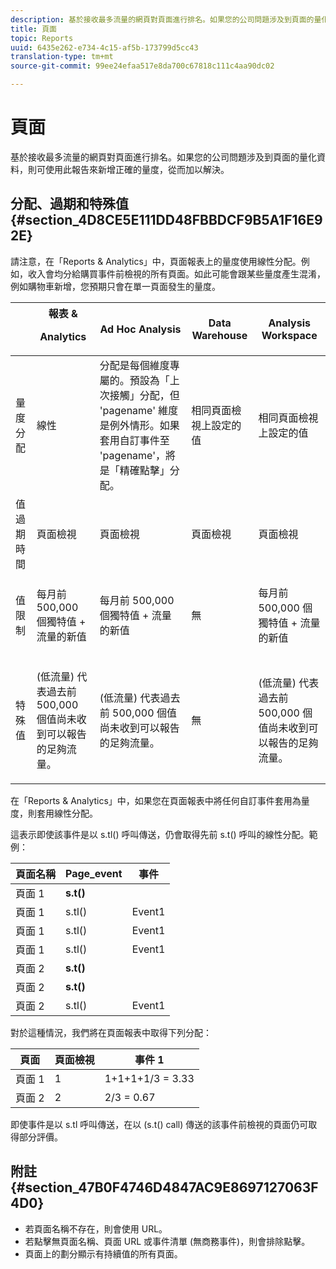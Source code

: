```yaml
---
description: 基於接收最多流量的網頁對頁面進行排名。如果您的公司問題涉及到頁面的量化資料，則可使用此報告來新增正確的量度，從而加以解決。
title: 頁面
topic: Reports
uuid: 6435e262-e734-4c15-af5b-173799d5cc43
translation-type: tm+mt
source-git-commit: 99ee24efaa517e8da700c67818c111c4aa90dc02

---
```



# 頁面

基於接收最多流量的網頁對頁面進行排名。如果您的公司問題涉及到頁面的量化資料，則可使用此報告來新增正確的量度，從而加以解決。

## 分配、過期和特殊值 {#section_4D8CE5E111DD48FBBDCF9B5A1F16E92E}

請注意，在「Reports &amp; Analytics」中，頁面報表上的量度使用線性分配。例如，收入會均分給購買事件前檢視的所有頁面。如此可能會跟某些量度產生混淆，例如購物車新增，您預期只會在單一頁面發生的量度。

<table id="table_EC7423532C7E44DE97B7FC0321585A2B"> 
 <thead> 
  <tr> 
   <th colname="col1" class="entry"> </th> 
   <th colname="col2" class="entry">報表 &amp; <p>Analytics </p> </th> 
   <th colname="col3" class="entry"> Ad Hoc Analysis </th> 
   <th colname="col4" class="entry"> Data Warehouse </th> 
   <th colname="col5" class="entry"> Analysis Workspace </th> 
  </tr>
 </thead>
 <tbody> 
  <tr> 
   <td colname="col1"> 量度分配 </td> 
   <td colname="col2"> 線性 </td> 
   <td colname="col3"> 分配是每個維度專屬的。預設為「上次接觸」分配，但 'pagename' 維度是例外情形。如果套用自訂事件至 'pagename'，將是「精確點擊」分配。 </td> 
   <td colname="col4"> <p>相同頁面檢視上設定的值 </p> </td> 
   <td colname="col5"> <p>相同頁面檢視上設定的值 </p> </td> 
  </tr> 
  <tr> 
   <td colname="col1"> 值過期時間 </td> 
   <td colname="col2"> 頁面檢視 </td> 
   <td colname="col3"> 頁面檢視 </td> 
   <td colname="col4"> 頁面檢視 </td> 
   <td colname="col5"> 頁面檢視 </td> 
  </tr> 
  <tr> 
   <td colname="col1"> 值限制 </td> 
   <td colname="col2"> <p>每月前 500,000 個獨特值 + 流量的新值 </p> </td> 
   <td colname="col3"> <p>每月前 500,000 個獨特值 + 流量的新值 </p> </td> 
   <td colname="col4"> 無 </td> 
   <td colname="col5"> <p>每月前 500,000 個獨特值 + 流量的新值 </p> </td> 
  </tr> 
  <tr> 
   <td colname="col1"> 特殊值 </td> 
   <td colname="col2"> <p>(低流量) 代表過去前 500,000 個值尚未收到可以報告的足夠流量。 </p> </td> 
   <td colname="col3"> <p>(低流量) 代表過去前 500,000 個值尚未收到可以報告的足夠流量。 </p> </td> 
   <td colname="col4"> 無 </td> 
   <td colname="col5"> <p>(低流量) 代表過去前 500,000 個值尚未收到可以報告的足夠流量。 </p> </td> 
  </tr> 
 </tbody> 
</table>

在「Reports &amp; Analytics」中，如果您在頁面報表中將任何自訂事件套用為量度，則套用線性分配。

這表示即使該事件是以 s.tl() 呼叫傳送，仍會取得先前 s.t() 呼叫的線性分配。範例：

| 頁面名稱 | Page_event | 事件 |
|---|---|---|
| 頁面 1 | **s.t()** |  |
| 頁面 1 | s.tl() | Event1 |
| 頁面 1 | s.tl() | Event1 |
| 頁面 1 | s.tl() | Event1 |
| 頁面 2 | **s.t()** |  |
| 頁面 2 | **s.t()** |  |
| 頁面 2 | s.tl() | Event1 |

對於這種情況，我們將在頁面報表中取得下列分配：

| 頁面 | 頁面檢視 | 事件 1 |
|---|---|---|
| 頁面 1 | 1 | 1+1+1+1/3 = 3.33 |
| 頁面 2 | 2 | 2/3 = 0.67 |

即使事件是以 s.tl 呼叫傳送，在以 (s.t() call) 傳送的該事件前檢視的頁面仍可取得部分評價。

## 附註 {#section_47B0F4746D4847AC9E8697127063F4D0}

* 若頁面名稱不存在，則會使用 URL。
* 若點擊無頁面名稱、頁面 URL 或事件清單 (無商務事件)，則會排除點擊。
* 頁面上的劃分顯示有持續值的所有頁面。

